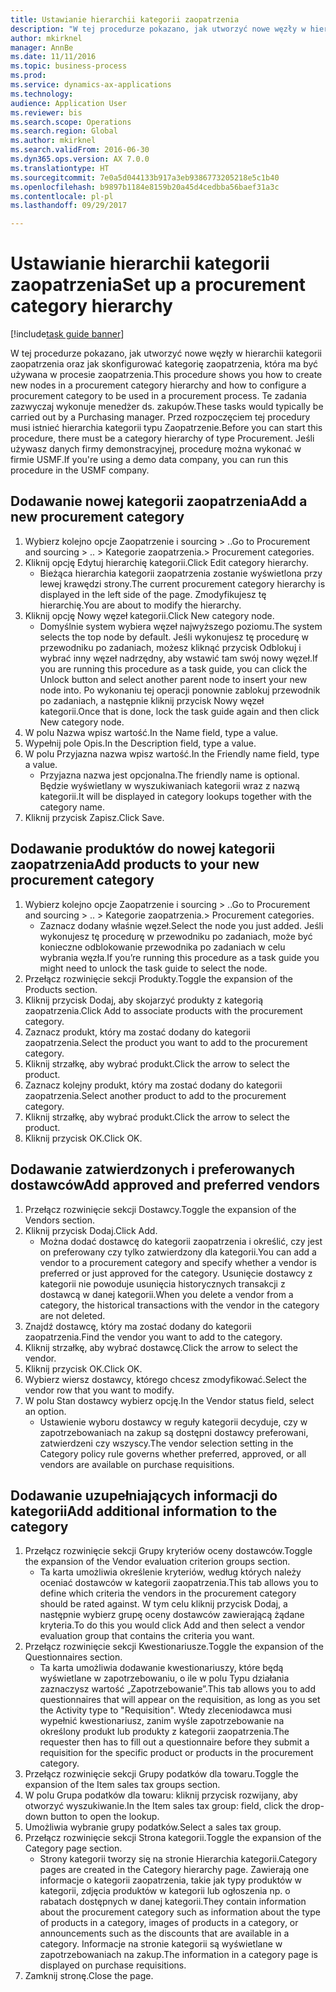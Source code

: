 ```yaml
--- 
title: Ustawianie hierarchii kategorii zaopatrzenia
description: "W tej procedurze pokazano, jak utworzyć nowe węzły w hierarchii kategorii zaopatrzenia oraz jak skonfigurować kategorię zaopatrzenia, która ma być używana w procesie zaopatrzenia."
author: mkirknel
manager: AnnBe
ms.date: 11/11/2016
ms.topic: business-process
ms.prod: 
ms.service: dynamics-ax-applications
ms.technology: 
audience: Application User
ms.reviewer: bis
ms.search.scope: Operations
ms.search.region: Global
ms.author: mkirknel
ms.search.validFrom: 2016-06-30
ms.dyn365.ops.version: AX 7.0.0
ms.translationtype: HT
ms.sourcegitcommit: 7e0a5d044133b917a3eb9386773205218e5c1b40
ms.openlocfilehash: b9897b1184e8159b20a45d4cedbba56baef31a3c
ms.contentlocale: pl-pl
ms.lasthandoff: 09/29/2017

---
```

# <a name="set-up-a-procurement-category-hierarchy"></a><span data-ttu-id="df6fa-103">Ustawianie hierarchii kategorii zaopatrzenia</span><span class="sxs-lookup"><span data-stu-id="df6fa-103">Set up a procurement category hierarchy</span></span>

[!include[task guide banner](../../includes/task-guide-banner.md)]

<span data-ttu-id="df6fa-104">W tej procedurze pokazano, jak utworzyć nowe węzły w hierarchii kategorii zaopatrzenia oraz jak skonfigurować kategorię zaopatrzenia, która ma być używana w procesie zaopatrzenia.</span><span class="sxs-lookup"><span data-stu-id="df6fa-104">This procedure shows you how to create new nodes in a procurement category hierarchy and how to configure a procurement category to be used in a procurement process.</span></span> <span data-ttu-id="df6fa-105">Te zadania zazwyczaj wykonuje menedżer ds. zakupów.</span><span class="sxs-lookup"><span data-stu-id="df6fa-105">These tasks would typically be carried out by a Purchasing manager.</span></span> <span data-ttu-id="df6fa-106">Przed rozpoczęciem tej procedury musi istnieć hierarchia kategorii typu Zaopatrzenie.</span><span class="sxs-lookup"><span data-stu-id="df6fa-106">Before you can start this procedure, there must be a category hierarchy of type Procurement.</span></span> <span data-ttu-id="df6fa-107">Jeśli używasz danych firmy demonstracyjnej, procedurę można wykonać w firmie USMF.</span><span class="sxs-lookup"><span data-stu-id="df6fa-107">If you're using a demo data company, you can run this procedure in the USMF company.</span></span>


## <a name="add-a-new-procurement-category"></a><span data-ttu-id="df6fa-108">Dodawanie nowej kategorii zaopatrzenia</span><span class="sxs-lookup"><span data-stu-id="df6fa-108">Add a new procurement category</span></span>
1. <span data-ttu-id="df6fa-109">Wybierz kolejno opcje Zaopatrzenie i sourcing > ..</span><span class="sxs-lookup"><span data-stu-id="df6fa-109">Go to Procurement and sourcing > ..</span></span> <span data-ttu-id="df6fa-110">> Kategorie zaopatrzenia.</span><span class="sxs-lookup"><span data-stu-id="df6fa-110">> Procurement categories.</span></span>
2. <span data-ttu-id="df6fa-111">Kliknij opcję Edytuj hierarchię kategorii.</span><span class="sxs-lookup"><span data-stu-id="df6fa-111">Click Edit category hierarchy.</span></span>
    * <span data-ttu-id="df6fa-112">Bieżąca hierarchia kategorii zaopatrzenia zostanie wyświetlona przy lewej krawędzi strony.</span><span class="sxs-lookup"><span data-stu-id="df6fa-112">The current procurement category hierarchy is displayed in the left side of the page.</span></span> <span data-ttu-id="df6fa-113">Zmodyfikujesz tę hierarchię.</span><span class="sxs-lookup"><span data-stu-id="df6fa-113">You  are about to modify the hierarchy.</span></span>  
3. <span data-ttu-id="df6fa-114">Kliknij opcję Nowy węzeł kategorii.</span><span class="sxs-lookup"><span data-stu-id="df6fa-114">Click New category node.</span></span>
    * <span data-ttu-id="df6fa-115">Domyślnie system wybiera węzeł najwyższego poziomu.</span><span class="sxs-lookup"><span data-stu-id="df6fa-115">The system selects the top node by default.</span></span> <span data-ttu-id="df6fa-116">Jeśli wykonujesz tę procedurę w przewodniku po zadaniach, możesz kliknąć przycisk Odblokuj i wybrać inny węzeł nadrzędny, aby wstawić tam swój nowy węzeł.</span><span class="sxs-lookup"><span data-stu-id="df6fa-116">If you are running this procedure as a task guide, you can click the Unlock button and select another parent node to insert your new node into.</span></span> <span data-ttu-id="df6fa-117">Po wykonaniu tej operacji ponownie zablokuj przewodnik po zadaniach, a następnie kliknij przycisk Nowy węzeł kategorii.</span><span class="sxs-lookup"><span data-stu-id="df6fa-117">Once that is done, lock the task guide again and then click New category node.</span></span>  
4. <span data-ttu-id="df6fa-118">W polu Nazwa wpisz wartość.</span><span class="sxs-lookup"><span data-stu-id="df6fa-118">In the Name field, type a value.</span></span>
5. <span data-ttu-id="df6fa-119">Wypełnij pole Opis.</span><span class="sxs-lookup"><span data-stu-id="df6fa-119">In the Description field, type a value.</span></span>
6. <span data-ttu-id="df6fa-120">W polu Przyjazna nazwa wpisz wartość.</span><span class="sxs-lookup"><span data-stu-id="df6fa-120">In the Friendly name field, type a value.</span></span>
    * <span data-ttu-id="df6fa-121">Przyjazna nazwa jest opcjonalna.</span><span class="sxs-lookup"><span data-stu-id="df6fa-121">The friendly name is optional.</span></span> <span data-ttu-id="df6fa-122">Będzie wyświetlany w wyszukiwaniach kategorii wraz z nazwą kategorii.</span><span class="sxs-lookup"><span data-stu-id="df6fa-122">It will be displayed in category lookups together with the category name.</span></span>  
7. <span data-ttu-id="df6fa-123">Kliknij przycisk Zapisz.</span><span class="sxs-lookup"><span data-stu-id="df6fa-123">Click Save.</span></span>

## <a name="add-products-to-your-new-procurement-category"></a><span data-ttu-id="df6fa-124">Dodawanie produktów do nowej kategorii zaopatrzenia</span><span class="sxs-lookup"><span data-stu-id="df6fa-124">Add products to your new procurement category</span></span>
1. <span data-ttu-id="df6fa-125">Wybierz kolejno opcje Zaopatrzenie i sourcing > ..</span><span class="sxs-lookup"><span data-stu-id="df6fa-125">Go to Procurement and sourcing > ..</span></span> <span data-ttu-id="df6fa-126">> Kategorie zaopatrzenia.</span><span class="sxs-lookup"><span data-stu-id="df6fa-126">> Procurement categories.</span></span>
    * <span data-ttu-id="df6fa-127">Zaznacz dodany właśnie węzeł.</span><span class="sxs-lookup"><span data-stu-id="df6fa-127">Select the node you just added.</span></span> <span data-ttu-id="df6fa-128">Jeśli wykonujesz tę procedurę w przewodniku po zadaniach, może być konieczne odblokowanie przewodnika po zadaniach w celu wybrania węzła.</span><span class="sxs-lookup"><span data-stu-id="df6fa-128">If you’re running this procedure as a task guide you might need to unlock the task guide to select the node.</span></span>  
2. <span data-ttu-id="df6fa-129">Przełącz rozwinięcie sekcji Produkty.</span><span class="sxs-lookup"><span data-stu-id="df6fa-129">Toggle the expansion of the Products section.</span></span>
3. <span data-ttu-id="df6fa-130">Kliknij przycisk Dodaj, aby skojarzyć produkty z kategorią zaopatrzenia.</span><span class="sxs-lookup"><span data-stu-id="df6fa-130">Click Add to associate products with the procurement category.</span></span>
4. <span data-ttu-id="df6fa-131">Zaznacz produkt, który ma zostać dodany do kategorii zaopatrzenia.</span><span class="sxs-lookup"><span data-stu-id="df6fa-131">Select the product you want to add to the procurement category.</span></span>
5. <span data-ttu-id="df6fa-132">Kliknij strzałkę, aby wybrać produkt.</span><span class="sxs-lookup"><span data-stu-id="df6fa-132">Click the arrow to select the product.</span></span>
6. <span data-ttu-id="df6fa-133">Zaznacz kolejny produkt, który ma zostać dodany do kategorii zaopatrzenia.</span><span class="sxs-lookup"><span data-stu-id="df6fa-133">Select another product to add to the procurement category.</span></span>
7. <span data-ttu-id="df6fa-134">Kliknij strzałkę, aby wybrać produkt.</span><span class="sxs-lookup"><span data-stu-id="df6fa-134">Click the arrow to select the product.</span></span>
8. <span data-ttu-id="df6fa-135">Kliknij przycisk OK.</span><span class="sxs-lookup"><span data-stu-id="df6fa-135">Click OK.</span></span>

## <a name="add-approved-and-preferred-vendors"></a><span data-ttu-id="df6fa-136">Dodawanie zatwierdzonych i preferowanych dostawców</span><span class="sxs-lookup"><span data-stu-id="df6fa-136">Add approved and preferred vendors</span></span>
1. <span data-ttu-id="df6fa-137">Przełącz rozwinięcie sekcji Dostawcy.</span><span class="sxs-lookup"><span data-stu-id="df6fa-137">Toggle the expansion of the Vendors section.</span></span>
2. <span data-ttu-id="df6fa-138">Kliknij przycisk Dodaj.</span><span class="sxs-lookup"><span data-stu-id="df6fa-138">Click Add.</span></span>
    * <span data-ttu-id="df6fa-139">Można dodać dostawcę do kategorii zaopatrzenia i określić, czy jest on preferowany czy tylko zatwierdzony dla kategorii.</span><span class="sxs-lookup"><span data-stu-id="df6fa-139">You can add a vendor to a procurement category and specify whether a vendor is preferred or just approved for the category.</span></span> <span data-ttu-id="df6fa-140">Usunięcie dostawcy z kategorii nie powoduje usunięcia historycznych transakcji z dostawcą w danej kategorii.</span><span class="sxs-lookup"><span data-stu-id="df6fa-140">When you delete a vendor from a category, the historical transactions with the vendor in the category are not deleted.</span></span>   
3. <span data-ttu-id="df6fa-141">Znajdź dostawcę, który ma zostać dodany do kategorii zaopatrzenia.</span><span class="sxs-lookup"><span data-stu-id="df6fa-141">Find the vendor you want to add to the category.</span></span>
4. <span data-ttu-id="df6fa-142">Kliknij strzałkę, aby wybrać dostawcę.</span><span class="sxs-lookup"><span data-stu-id="df6fa-142">Click the arrow to select the vendor.</span></span>
5. <span data-ttu-id="df6fa-143">Kliknij przycisk OK.</span><span class="sxs-lookup"><span data-stu-id="df6fa-143">Click OK.</span></span>
6. <span data-ttu-id="df6fa-144">Wybierz wiersz dostawcy, którego chcesz zmodyfikować.</span><span class="sxs-lookup"><span data-stu-id="df6fa-144">Select the vendor row that you want to modify.</span></span>
7. <span data-ttu-id="df6fa-145">W polu Stan dostawcy wybierz opcję.</span><span class="sxs-lookup"><span data-stu-id="df6fa-145">In the Vendor status field, select an option.</span></span>
    * <span data-ttu-id="df6fa-146">Ustawienie wyboru dostawcy w reguły kategorii decyduje, czy w zapotrzebowaniach na zakup są dostępni dostawcy preferowani, zatwierdzeni czy wszyscy.</span><span class="sxs-lookup"><span data-stu-id="df6fa-146">The vendor selection setting in the Category policy rule governs whether preferred, approved, or all vendors are available on purchase requisitions.</span></span>   

## <a name="add-additional-information-to-the-category"></a><span data-ttu-id="df6fa-147">Dodawanie uzupełniających informacji do kategorii</span><span class="sxs-lookup"><span data-stu-id="df6fa-147">Add additional information to the category</span></span>
1. <span data-ttu-id="df6fa-148">Przełącz rozwinięcie sekcji Grupy kryteriów oceny dostawców.</span><span class="sxs-lookup"><span data-stu-id="df6fa-148">Toggle the expansion of the Vendor evaluation criterion groups section.</span></span>
    * <span data-ttu-id="df6fa-149">Ta karta umożliwia określenie kryteriów, według których należy oceniać dostawców w kategorii zaopatrzenia.</span><span class="sxs-lookup"><span data-stu-id="df6fa-149">This tab allows you to define which criteria the vendors in the procurement category should be rated against.</span></span> <span data-ttu-id="df6fa-150">W tym celu kliknij przycisk Dodaj, a następnie wybierz grupę oceny dostawców zawierającą żądane kryteria.</span><span class="sxs-lookup"><span data-stu-id="df6fa-150">To do this you would click Add and then select a vendor evaluation group that contains the criteria you want.</span></span>  
2. <span data-ttu-id="df6fa-151">Przełącz rozwinięcie sekcji Kwestionariusze.</span><span class="sxs-lookup"><span data-stu-id="df6fa-151">Toggle the expansion of the Questionnaires section.</span></span>
    * <span data-ttu-id="df6fa-152">Ta karta umożliwia dodawanie kwestionariuszy, które będą wyświetlane w zapotrzebowaniu, o ile w polu Typu działania zaznaczysz wartość „Zapotrzebowanie”.</span><span class="sxs-lookup"><span data-stu-id="df6fa-152">This tab allows you to add questionnaires that will appear on the requisition, as long as you set the Activity type to "Requisition".</span></span> <span data-ttu-id="df6fa-153">Wtedy zleceniodawca musi wypełnić kwestionariusz, zanim wyśle zapotrzebowanie na określony produkt lub produkty z kategorii zaopatrzenia.</span><span class="sxs-lookup"><span data-stu-id="df6fa-153">The requester then has to fill out a questionnaire before they submit a requisition for the specific product or products in the procurement category.</span></span>  
3. <span data-ttu-id="df6fa-154">Przełącz rozwinięcie sekcji Grupy podatków dla towaru.</span><span class="sxs-lookup"><span data-stu-id="df6fa-154">Toggle the expansion of the Item sales tax groups section.</span></span>
4. <span data-ttu-id="df6fa-155">W polu Grupa podatków dla towaru: kliknij przycisk rozwijany, aby otworzyć wyszukiwanie.</span><span class="sxs-lookup"><span data-stu-id="df6fa-155">In the Item sales tax group: field, click the drop-down button to open the lookup.</span></span>
5. <span data-ttu-id="df6fa-156">Umożliwia wybranie grupy podatków.</span><span class="sxs-lookup"><span data-stu-id="df6fa-156">Select a sales tax group.</span></span>
6. <span data-ttu-id="df6fa-157">Przełącz rozwinięcie sekcji Strona kategorii.</span><span class="sxs-lookup"><span data-stu-id="df6fa-157">Toggle the expansion of the Category page section.</span></span>
    * <span data-ttu-id="df6fa-158">Strony kategorii tworzy się na stronie Hierarchia kategorii.</span><span class="sxs-lookup"><span data-stu-id="df6fa-158">Category pages are created in the Category hierarchy page.</span></span> <span data-ttu-id="df6fa-159">Zawierają one informacje o kategorii zaopatrzenia, takie jak typy produktów w kategorii, zdjęcia produktów w kategorii lub ogłoszenia np. o rabatach dostępnych w danej kategorii.</span><span class="sxs-lookup"><span data-stu-id="df6fa-159">They contain information about the procurement category such as information about the type of products in a category, images of products in a category, or announcements such as the discounts that are available in a category.</span></span> <span data-ttu-id="df6fa-160">Informacje na stronie kategorii są wyświetlane w zapotrzebowaniach na zakup.</span><span class="sxs-lookup"><span data-stu-id="df6fa-160">The information in a category page is displayed on purchase requisitions.</span></span>  
7. <span data-ttu-id="df6fa-161">Zamknij stronę.</span><span class="sxs-lookup"><span data-stu-id="df6fa-161">Close the page.</span></span>


